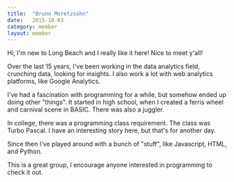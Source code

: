 ```yaml
---
title:  "Bruno Moretzsohn"
date:   2015-10-03
category: member
layout: member
---
```


Hi, I'm new to Long Beach and I really like it here!  Nice to meet y'all!

Over the last 15 years, I've been working in the data analytics field, crunching data, looking for insights.  I
also work a lot with web analytics platforms, like Google Analytics.

I've had a fascination with programming for a while, but somehow ended up doing other "things".
It started in high school, when I created a ferris wheel and carnival scene in BASIC.  There was also a juggler.

In college, there was a programming class requirement. The class was Turbo Pascal.  I have
an interesting story here, but that's for another day.

Since then I've played around with a bunch of "stuff", like Javascript, HTML, and Python.

This is a great group, I encourage anyone interested in programming to check it out.
